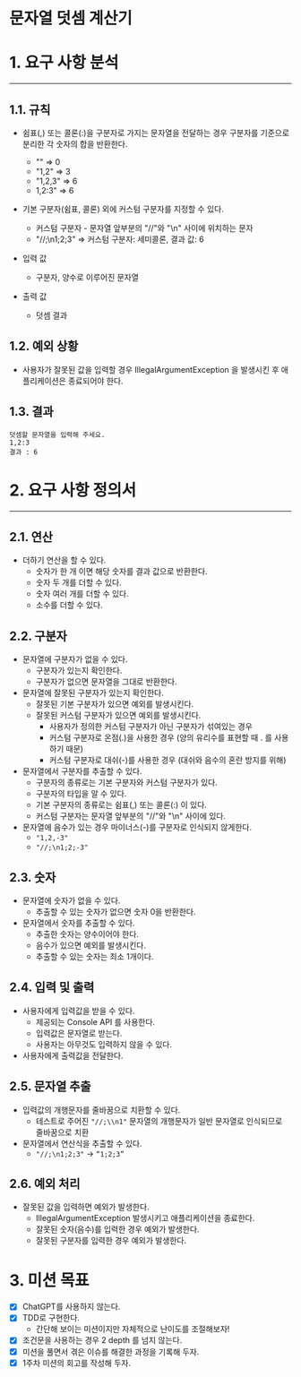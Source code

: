 #  문자열 덧셈 계산기

# 1. 요구 사항 분석

---
## 1.1. 규칙
- 쉼표(,) 또는 콜론(:)을 구분자로 가지는 문자열을 전달하는 경우 구분자를 기준으로 분리한 각 숫자의 합을 반환한다.
  - "" => 0
  - "1,2" => 3
  - "1,2,3" => 6
  - 1,2:3" => 6
  
- 기본 구분자(쉼표, 콜론) 외에 커스텀 구분자를 지정할 수 있다.
  - 커스텀 구분자 - 문자열 앞부분의 "//"와 "\n" 사이에 위치하는 문자
  - "//;\n1;2;3" => 커스텀 구분자: 세미콜론, 결과 값: 6
  
- 입력 값
  - 구분자, 양수로 이루어진 문자열
  
- 출력 값
  - 덧셈 결과

## 1.2. 예외 상황
- 사용자가 잘못된 값을 입력할 경우 IllegalArgumentException 을 발생시킨 후 애플리케이션은 종료되어야 한다.

## 1.3. 결과
```text
덧셈할 문자열을 입력해 주세요.
1,2:3
결과 : 6
```

# 2. 요구 사항 정의서

---
## 2.1. 연산
- 더하기 연산을 할 수 있다.
  - 숫자가 한 개 이면 해당 숫자를 결과 값으로 반환한다.
  - 숫자 두 개를 더할 수 있다.
  - 숫자 여러 개를 더할 수 있다.
  - 소수를 더할 수 있다.

## 2.2. 구분자
- 문자열에 구분자가 없을 수 있다.
  - 구분자가 있는지 확인한다.
  - 구분자가 없으면 문자열을 그대로 반환한다.
- 문자열에 잘못된 구분자가 있는지 확인한다.
  - 잘못된 기본 구분자가 있으면 예외를 발생시킨다.
  - 잘못된 커스텀 구분자가 있으면 예외를 발생시킨다.
    - 사용자가 정의한 커스텀 구분자가 아닌 구분자가 섞여있는 경우
    - 커스텀 구분자로 온점(.)을 사용한 경우 (양의 유리수를 표현할 때 . 를 사용하기 때문)
    - 커스텀 구분자로 대쉬(-)를 사용한 경우 (대쉬와 음수의 혼란 방지를 위해)
- 문자열에서 구분자를 추출할 수 있다.
  - 구분자의 종류로는 기본 구분자와 커스텀 구분자가 있다.
  - 구분자의 타입을 알 수 있다.
  - 기본 구분자의 종류로는 쉼표(,) 또는 콜론(:) 이 있다.
  - 커스텀 구분자는 문자열 앞부분의 "//"와 "\n" 사이에 있다.
- 문자열에 음수가 있는 경우 마이너스(-)를 구분자로 인식되지 않게한다.
  - `"1,2,-3"`
  - `"//;\n1;2;-3"`

## 2.3. 숫자
- 문자열에 숫자가 없을 수 있다.
  - 추출할 수 있는 숫자가 없으면 숫자 0을 반환한다.
- 문자열에서 숫자를 추출할 수 있다.
  - 추출한 숫자는 양수이어야 한다.
  - 음수가 있으면 예외를 발생시킨다.
  - 추출할 수 있는 숫자는 최소 1개이다.

## 2.4. 입력 및 출력
- 사용자에게 입력값을 받을 수 있다.
  - 제공되는 Console API 를 사용한다.
  - 입력값은 문자열로 받는다.
  - 사용자는 아무것도 입력하지 않을 수 있다.
- 사용자에게 출력값을 전달한다.

## 2.5. 문자열 추출
- 입력값의 개행문자를 줄바꿈으로 치환할 수 있다.
  - 테스트로 주어진 `"//;\\n1"` 문자열의 개행문자가 일반 문자열로 인식되므로 줄바꿈으로 치환
- 문자열에서 연산식을 추출할 수 있다.
  - `"//;\n1;2;3"` → `“1;2;3”`

## 2.6. 예외 처리
- 잘못된 값을 입력하면 예외가 발생한다.
  - IllegalArgumentException 발생시키고 애플리케이션을 종료한다.
  - 잘못된 숫자(음수)를 입력한 경우 예외가 발생한다.
  - 잘못된 구분자를 입력한 경우 예외가 발생한다.

# 3. 미션 목표
- [x]  ChatGPT를 사용하지 않는다.
- [x]  TDD로 구현한다.
    - 간단해 보이는 미션이지만 자체적으로 난이도를 조절해보자!
- [x]  조건문을 사용하는 경우 2 depth 를 넘지 않는다.
- [x]  미션을 풀면서 겪은 이슈를 해결한 과정을 기록해 두자.
- [x]  1주차 미션의 회고를 작성해 두자.